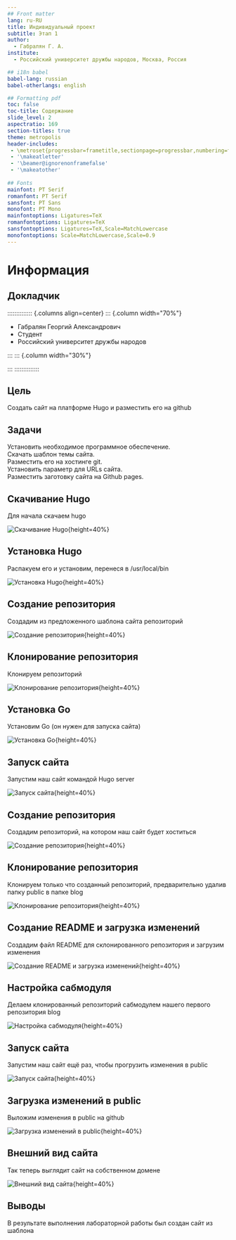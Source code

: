 ```yaml
---
## Front matter
lang: ru-RU
title: Индивидуальный проект
subtitle: Этап 1
author:
  - Габралян Г. А.
institute:
  - Российский университет дружбы народов, Москва, Россия

## i18n babel
babel-lang: russian
babel-otherlangs: english

## Formatting pdf
toc: false
toc-title: Содержание
slide_level: 2
aspectratio: 169
section-titles: true
theme: metropolis
header-includes:
 - \metroset{progressbar=frametitle,sectionpage=progressbar,numbering=fraction}
 - '\makeatletter'
 - '\beamer@ignorenonframefalse'
 - '\makeatother'
 
## Fonts
mainfont: PT Serif
romanfont: PT Serif
sansfont: PT Sans
monofont: PT Mono
mainfontoptions: Ligatures=TeX
romanfontoptions: Ligatures=TeX
sansfontoptions: Ligatures=TeX,Scale=MatchLowercase
monofontoptions: Scale=MatchLowercase,Scale=0.9
---
```


# Информация

## Докладчик

:::::::::::::: {.columns align=center}
::: {.column width="70%"}

  * Габралян Георгий Александрович
  * Студент
  * Российский университет дружбы народов

:::
::: {.column width="30%"}



:::
::::::::::::::

## Цель

Создать сайт на платформе Hugo и разместить его на github

## Задачи

Установить необходимое программное обеспечение.  
Скачать шаблон темы сайта.  
Разместить его на хостинге git.  
Установить параметр для URLs сайта.  
Разместить заготовку сайта на Github pages.  

## Скачивание Hugo

Для начала скачаем hugo

![Скачивание Hugo](image/1.jpg){height=40%}

## Установка Hugo

Распакуем его и установим, перенеся в /usr/local/bin 

![Установка Hugo](image/2.jpg){height=40%}

## Создание репозитория

Создадим из предложенного шаблона сайта репозиторий 

![Создание репозитория](image/3.jpg){height=40%}

## Клонирование репозитория

Клонируем репозиторий 

![Клонирование репозитория](image/4.jpg){height=40%}

## Установка Go

Установим Go (он нужен для запуска сайта)

![Установка Go](image/5.jpg){height=40%}

## Запуск сайта

Запустим наш сайт командой Hugo server 

![Запуск сайта](image/6.jpg){height=40%}

## Создание репозитория

Создадим репозиторий, на котором наш сайт будет хоститься 

![Создание репозитория](image/7.jpg){height=40%}

## Клонирование репозитория

Клонируем только что созданный репозиторий, предварительно удалив папку public в папке blog

![Клонирование репозитория](image/8.jpg){height=40%}

## Создание README и загрузка изменений

Создадим файл README для склонированного репозитория и загрузим изменения

![Создание README и загрузка изменений](image/9.jpg){height=40%}

## Настройка сабмодуля

Делаем клонированный репозиторий сабмодулем нашего первого репозитория blog

![Настройка сабмодуля](image/10.jpg){height=40%}

## Запуск сайта

Запустим наш сайт ещё раз, чтобы прогрузить изменения в public

![Запуск сайта](image/11.jpg){height=40%}

## Загрузка изменений в public

Выложим изменения в public на github

![Загрузка изменений в public](image/12.jpg){height=40%}

## Внешний вид сайта

Так теперь выглядит сайт на собственном домене

![Внешний вид сайта](image/13.jpg){height=40%}

## Выводы

В результате выполнения лабораторной работы был создан сайт из шаблона
